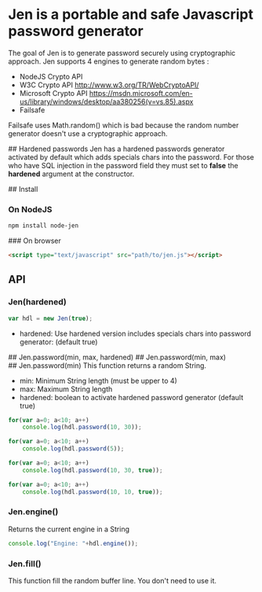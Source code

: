 # Jen is a portable and safe Javascript password generator

The goal of Jen is to generate password securely using cryptographic approach.
Jen supports 4 engines to generate random bytes :
* NodeJS Crypto API
* W3C Crypto API http://www.w3.org/TR/WebCryptoAPI/
* Microsoft Crypto API https://msdn.microsoft.com/en-us/library/windows/desktop/aa380256(v=vs.85).aspx
* Failsafe

Failsafe uses Math.random() which is bad because the random number generator doesn't use a 
cryptographic approach.

## Hardened passwords
Jen has a hardened passwords generator activated by default which adds specials chars into the password.
For those who have SQL injection in the password field they must set to **false** the **hardened** 
argument at the constructor. 

## Install

### On NodeJS
```bash
npm install node-jen
```

### On browser
```html
<script type="text/javascript" src="path/to/jen.js"></script>
```

## API

### Jen(hardened)
```js
var hdl = new Jen(true);
```
* hardened: Use hardened version includes specials chars into password generator: (default true)

## Jen.password(min, max, hardened)
## Jen.password(min, max)
## Jen.password(min)
This function returns a random String.

* min: Minimum String length (must be upper to 4)
* max: Maximum String length
* hardened: boolean to activate hardened password generator (default true)  

```js
for(var a=0; a<10; a++)
	console.log(hdl.password(10, 30));

for(var a=0; a<10; a++)
	console.log(hdl.password(5));

for(var a=0; a<10; a++)
	console.log(hdl.password(10, 30, true));

for(var a=0; a<10; a++)
	console.log(hdl.password(10, 10, true));
```

### Jen.engine() 
Returns the current engine in a String
```js
console.log("Engine: "+hdl.engine());
```

### Jen.fill()
This function fill the random buffer line. You don't need to use it.
  
